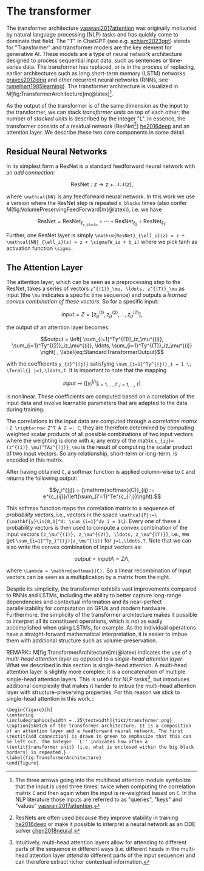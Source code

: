 # The transformer

The transformer architecture [vaswani2017attention](@cite) was originally motivated by natural language processing (NLP) tasks and has quickly come to dominate that field. The "T" in ChatGPT (see e.g. [achiam2023gpt](@cite)) stands for "Transformer" and transformer models are the key element for generative AI. These models are a type of neural network architecture designed to process sequential input data, such as sentences or time-series data. The transformer has replaced, or is in the process of replacing, earlier architectures such as long short-term memory (LSTM) networks [graves2012long](@cite) and other recurrent neural networks (RNNs, see [rumelhart1985learning](@cite)). The transformer architecture is visualized in M[fig:TransformerArchitecture]m(@latex)[^1]. 

[^1]: The three arrows going into the multihead attention module symbolize that the input is used three times: twice when computing the correlation matrix ``C`` and then again when the input is re-weighted based on ``C``. In the NLP literature those inputs are referred to as "queries", "keys" and "values" [vaswani2017attention](@cite).

As the output of the transformer is of the same dimension as the input to the transformer, we can stack *transformer units* on top of each other; the number of *stacked units* is described by the integer "L". In essence, the transformer consists of a residual network (ResNet[^2]) [he2016deep](@cite) and an attention layer. We describe these two core components in some detail.

[^2]: ResNets are often used because they improve stability in training [he2016deep](@cite) or make it possible to interpret a neural network as an ODE solver [chen2018neural](@cite).

## Residual Neural Networks

In its simplest form a ResNet is a standard feedforward neural network with an *add connection*:
```math
\mathrm{ResNet}: z \rightarrow z + \mathcal{NN}(z),
```
where ``\mathcal{NN}`` is any feedforward neural network. In this work we use a version where the ResNet step is repeated `n_blocks` times (also confer M[fig:VolumePreservingFeedForward]m(@latex)), i.e. we have
```math
    \mathrm{ResNet} = \mathrm{ResNet}_{\ell_\mathtt{n\_blocks}}\circ\cdots\circ\mathrm{ResNet}_{\ell_2}\circ\mathrm{ResNet}_{\ell_1}.
```
Further, one ResNet layer is simply ``\mathrm{ResNet}_{\ell_i}(z) = z + \mathcal{NN}_{\ell_i}(z) = z + \sigma(W_iz + b_i)`` where we pick tanh as activation function ``\sigma.`` 

## The Attention Layer

The attention layer, which can be seen as a preprocessing step to the ResNet, takes a series of vectors ``z^{(1)}_\mu, \ldots, z^{(T)}_\mu`` as input (the ``\mu`` indicates a specific time sequence) and outputs a *learned convex combination of these vectors*. So for a specific input: 
```math
input = Z = [z_\mu^{(1)}, z_\mu^{(2)}, \ldots, z_\mu^{(T)}],
```
the output of an attention layer becomes:
```math
output = \left[ \sum_{i=1}^Ty^{(1)}_iz_\mu^{(i)}, \sum_{i=1}^Ty^{(2)}_iz_\mu^{(i)}, \ldots, \sum_{i=1}^Ty^{(T)}_iz_\mu^{(i)} \right] ,
\label{eq:StandardTransformerOutput}
```
with the coefficients ``y_{i}^{(j)}`` satisfying ``\sum_{i=1}^Ty^{(j)}_i = 1 \; \forall{} j=1,\ldots,T``. It is important to note that the mapping 
```math
input \mapsto \left([y_i^{(j)}]_{i=1,\ldots,T,j=1,\ldots,T}\right)
```
is nonlinear. These coefficients are computed based on a correlation of the input data and involve learnable parameters that are adapted to the data during training.

The correlations in the input data are computed through a *correlation matrix* : ``Z \rightarrow Z^T A Z =: C``; they are therefore determined by computing weighted scalar products of all possible combinations of two input vectors where the weighting is done with ``A``; any entry of the matrix ``c_{ij}=(z^{(i)}_\mu)^TAz^{(j)}_\mu`` is the result of computing the scalar product of two input vectors. So any relationship, short-term or long-term, is encoded in this matrix.

After having obtained ``C``, a softmax function is applied column-wise to ``C`` and returns the following output: 
```math
y_i^{(j)} = [\mathrm{softmax}(C)]_{ij} := e^{c_{ij}}/\left(\sum_{i'=1}^Te^{c_{i'j}}\right).
```
This softmax function maps the correlation matrix to a sequence of *probability vectors*, i.e., vectors in the space ``\mathcal{P}:=\{\mathbf{y}\in[0,1]^d: \sum_{i=1}^dy_i = 1\}``. Every one of these ``d`` probability vectors is then used to compute a convex combination of the input vectors ``[z_\mu^{(1)}, z_\mu^{(2)}, \ldots, z_\mu^{(T)}]``, i.e., we get ``\sum_{i=1}^Ty_i^{(j)}z_\mu^{(i)}`` for ``j=1,\ldots,T``. Note that we can also write the convex combination of input vectors as:

```math
output = input\Lambda = Z\Lambda,
\label{eq:RightMultiplication}
```
where ``\Lambda = \mathrm{softmax}(C).`` So a linear recombination of input vectors can be seen as a multiplication by a matrix from the right.

Despite its simplicity, the transformer exhibits vast improvements compared to RNNs and LSTMs, including the ability to better capture long-range dependencies and contextual information and its near-perfect parallelizability for computation on GPUs and modern hardware.
Furthermore, the simplicity of the transformer architecture makes it possible to interpret all its constituent operations, which is not as easily accomplished when using LSTMs, for example. As the individual operations have a straight-forward mathematical interpretation, it is easier to imbue them with additional structure such as volume-preservation.

REMARK::
M[fig:TransformerArchitecture]m(@latex) indicates the use of a *multi-head attention layer* as opposed to a *single-head attention layer*. What we described in this section is single-head attention. A multi-head attention layer is slightly more complex: it is a concatenation of multiple single-head attention layers. This is useful for NLP tasks[^3], but introduces additional complexity that makes it harder to imbue the multi-head attention layer with structure-preserving properties. For this reason we stick to single-head attention in this work.::


[^3]: Intuitively, multi-head attention layers allow for attending to different parts of the sequence in different ways (i.e. different heads in the multi-head attention layer *attend to* different parts of the input sequence) and can therefore extract richer contextual information.

```@raw latex
\begin{figure}[h]
\centering
\includegraphics[width = .25\textwidth]{tikz/transformer.png}
\caption{Sketch of the transformer architecture. It is a composition of an attention layer and a feedforward neural network. The first \textit{add connection} is drawn in green to emphasize that this can be left out. The Integer ``L'' indicates how often a \textit{transformer unit} (i.e. what is enclosed within the big black borders) is repeated.}
\label{fig:TransformerArchitecture}
\end{figure}
```